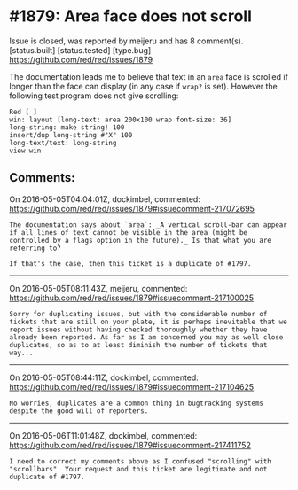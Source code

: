
#1879: Area face does not scroll
================================================================================
Issue is closed, was reported by meijeru and has 8 comment(s).
[status.built] [status.tested] [type.bug]
<https://github.com/red/red/issues/1879>

The documentation leads me to believe that text in an `area` face is scrolled if longer than the face can display (in any case if `wrap?` is set). However the following test program does not give scrolling:

```
Red [ ]
win: layout [long-text: area 200x100 wrap font-size: 36]
long-string: make string! 100
insert/dup long-string #"X" 100
long-text/text: long-string
view win
```



Comments:
--------------------------------------------------------------------------------

On 2016-05-05T04:04:01Z, dockimbel, commented:
<https://github.com/red/red/issues/1879#issuecomment-217072695>

    The documentation says about `area`: _A vertical scroll-bar can appear if all lines of text cannot be visible in the area (might be controlled by a flags option in the future)._ Is that what you are referring to?
    
    If that's the case, then this ticket is a duplicate of #1797.

--------------------------------------------------------------------------------

On 2016-05-05T08:11:43Z, meijeru, commented:
<https://github.com/red/red/issues/1879#issuecomment-217100025>

    Sorry for duplicating issues, but with the considerable number of tickets that are still on your plate, it is perhaps inevitable that we report issues without having checked thoroughly whether they have already been reported. As far as I am concerned you may as well close duplicates, so as to at least diminish the number of tickets that way...

--------------------------------------------------------------------------------

On 2016-05-05T08:44:11Z, dockimbel, commented:
<https://github.com/red/red/issues/1879#issuecomment-217104625>

    No worries, duplicates are a common thing in bugtracking systems despite the good will of reporters.

--------------------------------------------------------------------------------

On 2016-05-06T11:01:48Z, dockimbel, commented:
<https://github.com/red/red/issues/1879#issuecomment-217411752>

    I need to correct my comments above as I confused "scrolling" with "scrollbars". Your request and this ticket are legitimate and not duplicate of #1797.

